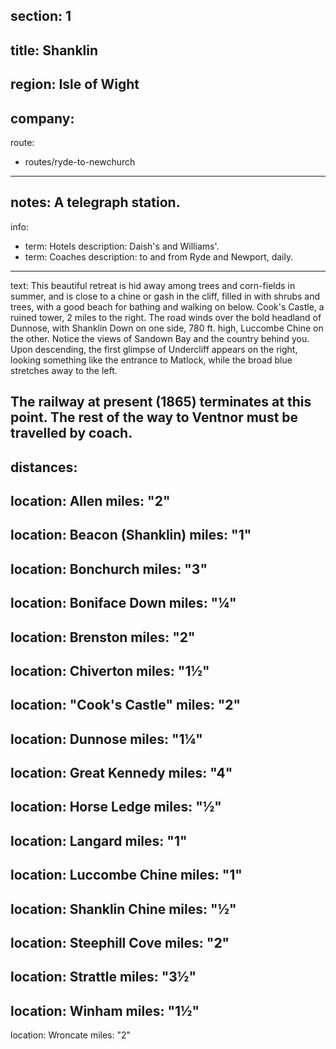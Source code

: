 section: 1
----
title: Shanklin
----
region: Isle of Wight
----
company:
----
route:
- routes/ryde-to-newchurch
----
notes: A telegraph station.
----
info:
- term: Hotels
  description: Daish's and Williams'.
- term: Coaches
  description: to and from Ryde and Newport, daily.
----
text: This beautiful retreat is hid away among trees and corn-fields in summer, and is close to a chine or gash in the cliff, filled in with shrubs and trees, with a good beach for bathing and walking on below. Cook's Castle, a ruined tower, 2 miles to the right. The road winds over the bold headland of Dunnose, with Shanklin Down on one side, 780 ft. high, Luccombe Chine on the other. Notice the views of Sandown Bay and the country behind you. Upon descending, the first glimpse of Undercliff appears on the right, looking something like the entrance to Matlock, while the broad blue stretches away to the left.

The railway at present (1865) terminates at this point. The rest of the way to Ventnor must be travelled by coach.
----
distances:
- 
  location: Allen
  miles: "2"
- 
  location: Beacon (Shanklin)
  miles: "1"
- 
  location: Bonchurch
  miles: "3"
- 
  location: Boniface Down
  miles: "¼"
- 
  location: Brenston
  miles: "2"
- 
  location: Chiverton
  miles: "1½"
- 
  location: "Cook's Castle"
  miles: "2"
- 
  location: Dunnose
  miles: "1¼"
- 
  location: Great Kennedy
  miles: "4"
- 
  location: Horse Ledge
  miles: "½"
- 
  location: Langard
  miles: "1"
- 
  location: Luccombe Chine
  miles: "1"
- 
  location: Shanklin Chine
  miles: "½"
- 
  location: Steephill Cove
  miles: "2"
- 
  location: Strattle
  miles: "3½"
- 
  location: Winham
  miles: "1½"
- 
  location: Wroncate
  miles: "2"
